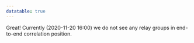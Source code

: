 ```yaml
---
datatable: true
---
```



Great! Currently (2020-11-20 16:00) we do not see any relay groups
in end-to-end correlation position.
